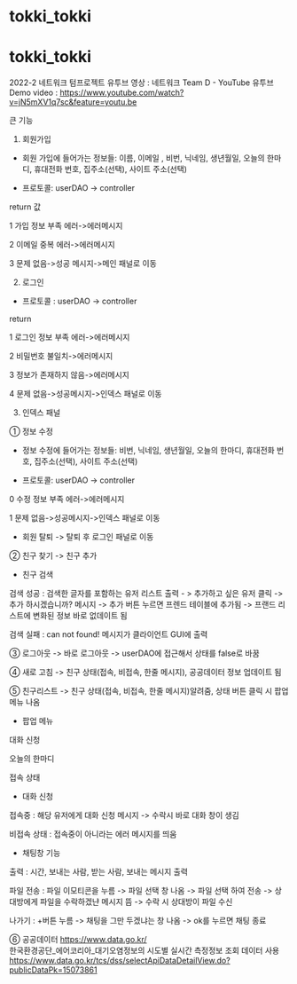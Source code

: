 # tokki_tokki
# tokki_tokki
2022-2 네트워크 텀프로젝트 
유투브 영상 : 네트워크 Team D - YouTube
유투브 Demo video : https://www.youtube.com/watch?v=jN5mXV1q7sc&feature=youtu.be


큰 기능 
1. 회원가입
- 회원 가입에 들어가는 정보들: 이름, 이메일 , 비번, 닉네임, 생년월일, 오늘의 한마디, 휴대전화 번호, 집주소(선택), 사이트 주소(선택)

- 프로토콜: userDAO -> controller

return 값

1   가입 정보 부족 에러->에러메시지

2   이메일 중복 에러->에러메시지

3   문제 없음->성공 메시지->메인 패널로 이동

2. 로그인
- 프로토콜 : userDAO -> controller

return

1   로그인 정보 부족 에러->에러메시지

2   비밀번호 불일치->에러메시지

3   정보가 존재하지 않음->에러메시지

4   문제 없음->성공메시지->인덱스 패널로 이동

3. 인덱스 패널


①   정보 수정

- 정보 수정에 들어가는 정보들: 비번, 닉네임, 생년월일, 오늘의 한마디, 휴대전화 번호, 집주소(선택), 사이트 주소(선택)

- 프로토콜: userDAO -> controller

0   수정 정보 부족 에러->에러메시지

1   문제 없음->성공메시지->인덱스 패널로 이동

   - 회원 탈퇴 -> 탈퇴 후 로그인 패널로 이동

②   친구 찾기 -> 친구 추가

- 친구 검색

검색 성공 :  검색한 글자를 포함하는 유저 리스트 출력 - > 추가하고 싶은 유저 클릭 -> 추가 하시겠습니까? 메시지 -> 추가 버튼 누르면 프렌드 테이블에 추가됨 -> 프랜드 리스트에 변화된 정보 바로 없데이트 됨 

검색 실패 :  can not found! 메시지가 클라이언트 GUI에 출력


③   로그아웃 -> 바로 로그아웃 -> userDAO에 접근해서 상태를 false로 바꿈

④   새로 고침 -> 친구 상태(접속, 비접속, 한줄 메시지), 공공데이터 정보 업데이트 됨

⑤   친구리스트 -> 친구 상태(접속, 비접속, 한줄 메시지)알려줌, 
             상태 버튼 클릭 시 팝업 메뉴 나옴

- 팝업 메뉴

대화 신청

오늘의 한마디

접속 상태
   
   - 대화 신청
   
접속중 :  해당 유저에게 대화 신청 메시지 -> 수락시 바로 대화 창이 생김

비접속 상태 :  접속중이 아니라는 에러 메시지를 띄움


   - 채팅창 기능
   
출력 :  시간, 보내는 사람, 받는 사람, 보내는 메시지 출력

파일 전송 :  파일 이모티콘을 누름 -> 파일 선택 창 나옴 -> 파일 선택 하여 전송 -> 상대방에게 파일을 수락하겠냔 메시지 뜸 -> 수락 시 상대방이 파일 수신 

나가기  : +버튼 누름 -> 채팅을 그만 두겠냐는 창 나옴 -> ok를 누르면 채팅 종료

   
⑥   공공데이터
https://www.data.go.kr/   
한국환경공단_에어코리아_대기오염정보의 시도별 실시간 측정정보 조회 데이터 사용
https://www.data.go.kr/tcs/dss/selectApiDataDetailView.do?publicDataPk=15073861
